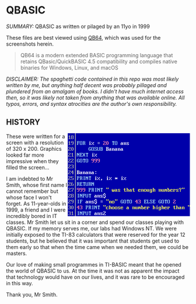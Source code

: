 # QBASIC

*SUMMARY:* 
QBASIC as written or pilaged by an 11yo in 1999

These files are best viewed using [QB64](https://www.qb64.org/), which was used for the screenshots herein. 
> QB64 is a modern extended BASIC programming language that retains QBasic/QuickBASIC 4.5 compatibility and compiles native binaries for Windows, Linux, and macOS

_DISCLAIMER: The spaghetti code contained in this repo was most likely written by me, but anything half decent was probably pillaged and plundered from an amalgam of books. I didn't have much internet access then, so it was likely not taken from anything that was available online. All typos, errors, and syntax atrocities are the author's own responsibility._

## HISTORY

<img align="right" style="float" src="/images/THISSHTISBANANAS.png"> These were written for a screen with a resolution of 320 x 200. Graphics looked far more impressive when they filled the screen... 

I am indebted to Mr Smith, whose first name I cannot remember but whose face I won't forget. As 11-year-olds in 1999, a friend and I were incredibly bored in IT classes. Mr Smith let us sit in a corner and spend our classes playing with QBASIC. If my memory serves me, our labs had Windows NT. We were initially exposed to the TI-83 calculators that were reserved for the year 12 students, but he believed that it was important that students get used to them early so that when the time came when we needed them, we could be masters.

Our love of making small programmes in TI-BASIC meant that he opened the world of QBASIC to us. At the time it was not as apparent the impact that technology would have on our lives, and it was rare to be encouraged in this way.

Thank you, Mr Smith.

